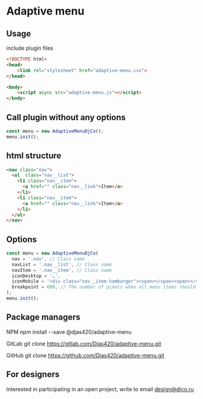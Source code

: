# Adaptive menu

## Usage

include plugin files

```html
<!DOCTYPE html>
<head>
    <link rel="stylesheet" href="adaptive-menu.css">
</head>

<body>
    <script async src="adaptive-menu.js"></script>
</body>
```

## Call plugin without any options

```js
const menu = new AdaptiveMenuDjCo();
menu.init();
```

## html structure

```html
<nav class="nav">
  <ul  class="nav__list">
    <li class="nav__item">
      <a href="" class="nav__link">Item</a>
    </li>
    <li class="nav__item">
      <a href="" class="nav__link">Item</a>
    </li>
  </ul>
</nav>
```

## Options

```js
const menu = new AdaptiveMenuDjCo(
  nav = '.nav', // Class name
  navList = '.nav__list', // Class name
  navItem = '.nav__item', // Class name
  iconDesktop = '…',
  iconMobile = '<div class="nav__item-hamburger"><span></span><span></span><span></span></div>',
  breakpoint = 600, // The number of pixels when all menu items should be moved to the dropdown (mobile menu)
);
menu.init();
```

## Package managers

NPM
npm install --save @djas420/adaptive-menu

GitLab
git clone https://gitlab.com/Djas420/adaptive-menu.git

GitHub
git clone https://github.com/Djas420/adaptive-menu.git

## For designers

Interested in participating in an open project, write to email [design@djco.ru](mailto:design@djco.ru)
